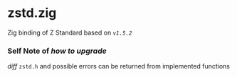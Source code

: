# zstd.zig

Zig binding of Z Standard based on _`v1.5.2`_

### Self Note of _how to upgrade_

_diff_ `zstd.h` and possible errors can be returned from implemented functions
